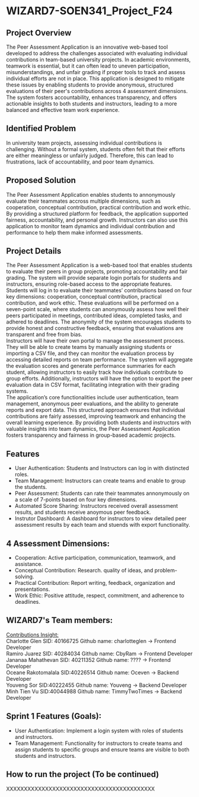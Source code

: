 # WIZARD7-SOEN341_Project_F24

## Project Overview
  The Peer Assessment Application is an innovative web-based tool developed to address the challenges associated with evaluating individual contributions in team-based university projects. In academic environments, teamwork is essential, but it can often lead to uneven participation, misunderstandings, and unfair grading if proper tools to track and assess individual efforts are not in place. This application is designed to mitigate these issues by enabling students to provide anonymous, structured evaluations of their peer's contributions across 4 assessment dimensions. The system fosters accountability, enhances transparency, and offers actionable insights to both students and instructors, leading to a more balanced and effective team work experience.<br>
## Identified Problem
  In university team projects, assessing individual contributions is challenging. Without a formal system, students often felt that their efforts are either meaningless or unfairly judged. Therefore, this can lead to frustrations, lack of accountability, and poor team dynamics.<br>
## Proposed Solution
  The Peer Assessment Application enables students to annonymously evaluate their teammates accross multiple dimensions, such as cooperation, conceptual contribution, practical contribution and work ethic. By providing a structured platform for feedback, the application supported fairness, accountability, and personal growth. Instructors can also use this application to monitor team dynamics and individual contribution and performance to help them make informed assessments.<br>
## Project Details
  The Peer Assessment Application is a web-based tool that enables students to evaluate their peers in group projects, promoting accountability and fair grading. The system will provide separate login portals for students and instructors, ensuring role-based access to the appropriate features. Students will log in to evaluate their teammates’ contributions based on four key dimensions: cooperation, conceptual contribution, practical contribution, and work ethic. These evaluations will be performed on a seven-point scale, where students can anonymously assess how well their peers participated in meetings, contributed ideas, completed tasks, and adhered to deadlines. The anonymity of the system encourages students to provide honest and constructive feedback, ensuring that evaluations are transparent and free from bias. <br>Instructors will have their own portal to manage the assessment process. They will be able to create teams by manually assigning students or importing a CSV file, and they can monitor the evaluation process by accessing detailed reports on team performance. The system will aggregate the evaluation scores and generate performance summaries for each student, allowing instructors to easily track how individuals contribute to group efforts. Additionally, instructors will have the option to export the peer evaluation data in CSV format, facilitating integration with their grading systems.
<br>  The application’s core functionalities include user authentication, team management, anonymous peer evaluations, and the ability to generate reports and export data. This structured approach ensures that individual contributions are fairly assessed, improving teamwork and enhancing the overall learning experience. By providing both students and instructors with valuable insights into team dynamics, the Peer Assessment Application fosters transparency and fairness in group-based academic projects.

## Features
-  User Authentication: Students and Instructors can log in with distincted roles.
-  Team Management: Instructors can create teams and enable to group the students.
-  Peer Assessment: Students can rate their teammates annonymously on a scale of 7-points based on four key dimensions.
-  Automated Score Sharing: Instructors received overall assessment results, and students receive anoymous peer feedback.
-  Instrutor Dashboard: A dashboard for instructors to view detailed peer assessment results by each team and stuends with export functionality.

## 4 Assessment Dimensions:
-  Cooperation: Active participation, communication, teamwork, and assistance.
-  Conceptual Contribution: Research. quality of ideas, and problem-solving.
-  Practical Contribution: Report writing, feedback, organization and presentations.
-  Work Ethic: Positive attitude, respect, commitment, and adherence to deadlines.

##  WIZARD7's Team members:
[Contributions Insight:](https://github.com/charlotteglen/WIZARD7-SOEN341_Project_F24/graphs/contributors)
<br/>Charlotte Glen SID: 40166725 Github name: charlotteglen -> Frontend Developer
<br/>Ramiro Juarez SID: 40284034 Github name: CbyRam -> Frontend Developer
<br/>Jananaa Mahathevan SID: 40211352 Github name: ???? -> Frontend Developer
<br/>Oceane Rakotomalala SID:40226514 Github name: Oceven -> Backend Developer
<br/>Youveng Sor  SID:40222455  Github name: Youveng -> Backend Developer
<br/>Minh Tien Vu SID:40044988  Github name: TimmyTwoTimes -> Backend Developer

## Sprint 1 Features (Goals):
-  User Authentication: Implement a login system with roles of students and instructors.
-  Team Management: Functionality for instructors to create teams and assign students to specific groups and ensure teams are visible to both students and instructors.

## How to run the project (To be continued)
XXXXXXXXXXXXXXXXXXXXXXXXXXXXXXXXXXXXXXXXXX
